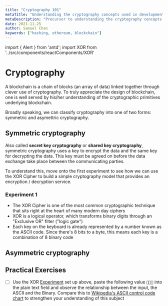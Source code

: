 ```yaml
---
title: "Cryptography 101"
metaTitle: "Understanding the cryptography concepts used in development of blockchain protocols"
metaDescription: "Precursor to understanding the cryptography concepts that inspire Blockchain and the original Bitcoin protocol"
date: 2021-11-25
author: Samuel Chan
keywords: ["hashing, ethereum, blockchain"]
---
```

import { Alert } from 'antd';
import XOR from '../src/components/reactComponents/XOR'

# Cryptography
A blockchain is a chain of blocks (an array of data) linked together through clever use of cryptography. To truly appreciate the design of blockchain, one is well served by his/her understanding of the cryptographic primitives underlying blockchain.

Broadly speaking, we can classify cryptography into one of two forms: symmetric and asymettric cryptography.

## Symmetric cryptography
Also called **secret key cryptography** or **shared key cryptography**, symmetric cryptography uses a key to encrypt the data and the same key for decrypting the data. This key must be agreed on before the data exchange take place between the communicating parties.

To understand this, move onto the first experiment to see how we can use the XOR Cipher to build a simple cryptography model that provides an encryption / decryption service.

### Experiment 1
- The XOR Cipher is one of the most common cryptographic technique that sits right at the heart of many modern day ciphers  
- XOR is a logical operator, which transforms binary digits through an "Exclusive OR" filter ("logic gate")
- Each key on the keyboard is already represented by a number known as the ASCII code. Since there's 8 bits to a byte, this means each key is a combination of 8 binary code

<XOR />

## Asymmetric cryptography




## Practical Exercises
- [ ] Use the XOR [Experiment](#experiment1) set up above, paste the following value `` into the plain text field and observe the relationship between the input, the ASCII and the Binary. Compare this to [Wikipedia's ASCII control code chart](https://en.wikipedia.org/wiki/ASCII#Control_code_chart) to strengthen your understanding of this subject
